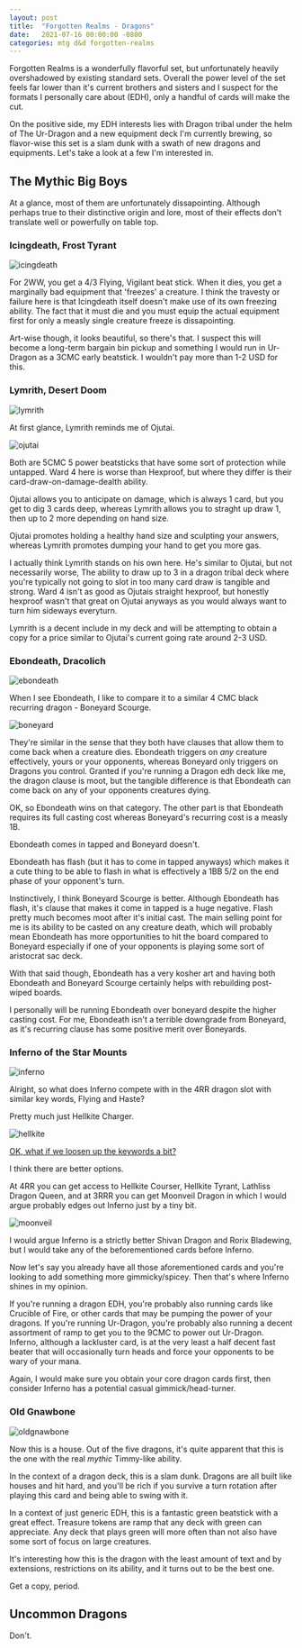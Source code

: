 ```yaml
---
layout: post
title:  "Forgotten Realms - Dragons"
date:   2021-07-16 00:00:00 -0800
categories: mtg d&d forgotten-realms
---
```


Forgotten Realms is a wonderfully flavorful set, but unfortunately heavily overshadowed by existing standard sets. Overall the power level of the set feels far lower than it's current brothers and sisters and I suspect for the formats I personally care about (EDH), only a handful of cards will make the cut. 

On the positive side, my EDH interests lies with Dragon tribal under the helm of The Ur-Dragon and a new equipment deck I'm currently brewing, so flavor-wise this set is a slam dunk with a swath of new dragons and equipments. Let's take a look at a few I'm interested in.

## The Mythic Big Boys

At a glance, most of them are unfortunately dissapointing. Although perhaps true to their distinctive origin and lore, most of their effects don't translate well or powerfully on table top.

### Icingdeath, Frost Tyrant

![icingdeath](/assets/icingdeath.png)

For 2WW, you get a 4/3 Flying, Vigilant beat stick. When it dies, you get a marginally bad equipment that 'freezes' a creature. I think the travesty or failure here is that Icingdeath itself doesn't make use of its own freezing ability. The fact that it must die and you must equip the actual equipment first for only a measly single creature freeze is dissapointing. 

Art-wise though, it looks beautiful, so there's that. I suspect this will become a long-term bargain bin pickup and something I would run in Ur-Dragon as a 3CMC early beatstick. I wouldn't pay more than 1-2 USD for this.

### Lymrith, Desert Doom

![lymrith](/assets/lymrith.png)

At first glance, Lymrith reminds me of Ojutai.

![ojutai](/assets/ojutai.png)

Both are 5CMC 5 power beatsticks that have some sort of protection while untapped. Ward 4 here is worse than Hexproof, but where they differ is their card-draw-on-damage-dealth ability.

Ojutai allows you to anticipate on damage, which is always 1 card, but you get to dig 3 cards deep, whereas Lymrith allows you to straght up draw 1, then up to 2 more depending on hand size.

Ojutai promotes holding a healthy hand size and sculpting your answers, whereas Lymrith promotes dumping your hand to get you more gas.

I actually think Lymrith stands on his own here. He's similar to Ojutai, but not necessarily worse, The ability to draw up to 3 in a dragon tribal deck where you're typically not going to slot in too many card draw is tangible and strong. Ward 4 isn't as good as Ojutais straight hexproof, but honestly hexproof wasn't that great on Ojutai anyways as you would always want to turn him sideways everyturn.

Lymrith is a decent include in my deck and will be attempting to obtain a copy for a price similar to Ojutai's current going rate around 2-3 USD.

### Ebondeath, Dracolich

![ebondeath](/assets/ebondeath.png)

When I see Ebondeath, I like to compare it to a similar 4 CMC black recurring dragon - Boneyard Scourge.

![boneyard](/assets/boneyard.png)

They're similar in the sense that they both have clauses that allow them to come back when a creature dies. Ebondeath triggers on _any_ creature effectively, yours or your opponents, whereas Boneyard only triggers on Dragons you control. Granted if you're running a Dragon edh deck like me, the dragon clause is moot, but the tangible difference is that Ebondeath can come back on any of your opponents creatures dying. 

OK, so Ebondeath wins on that category. The other part is that Ebondeath requires its full casting cost whereas Boneyard's recurring cost is a measly 1B. 

Ebondeath comes in tapped and Boneyard doesn't.

Ebondeath has flash (but it has to come in tapped anyways) which makes it a cute thing to be able to flash in what is effectively a 1BB 5/2 on the end phase of your opponent's turn. 

Instinctively, I think Boneyard Scourge is better. Although Ebondeath has flash, it's clause that makes it come in tapped is a huge negative. Flash pretty much becomes moot after it's initial cast. The main selling point for me is its ability to be casted on any creature death, which will probably mean Ebondeath has more opportunities to hit the board compared to Boneyard especially if one of your opponents is playing some sort of aristocrat sac deck.

With that said though, Ebondeath has a very kosher art and having both Ebondeath and Boneyard Scourge certainly helps with rebuilding post-wiped boards.

I personally will be running Ebondeath over boneyard despite the higher casting cost. For me, Ebondeath isn't a terrible downgrade from Boneyard, as it's recurring clause has some positive merit over Boneyards.

### Inferno of the Star Mounts

![inferno](/assets/inferno.png)

Alright, so what does Inferno compete with in the 4RR dragon slot with similar key words, Flying and Haste?

Pretty much just Hellkite Charger.

![hellkite](/assets/hellkite.png)

[OK, what if we loosen up the keywords a bit?](https://gatherer.wizards.com/Pages/Search/Default.aspx?action=advanced&color=+@(+[R])&subtype=+[dragon]&cmc=+=[6])

I think there are better options.

At 4RR you can get access to Hellkite Courser, Hellkite Tyrant, Lathliss Dragon Queen, and at 3RRR you can get Moonveil Dragon in which I would argue probably edges out Inferno just by a tiny bit.

![moonveil](/assets/moonveil.png)

I would argue Inferno is a strictly better Shivan Dragon and Rorix Bladewing, but I would take any of the beforementioned cards before Inferno.

Now let's say you already have all those aforementioned cards and you're looking to add something more gimmicky/spicey. Then that's where Inferno shines in my opinion.

If you're running a dragon EDH, you're probably also running cards like Crucible of Fire, or other cards that may be pumping the power of your dragons. If you're running Ur-Dragon, you're probably also running a decent assortment of ramp to get you to the 9CMC to power out Ur-Dragon. Inferno, although a lackluster card, is at the very least a half decent fast beater that will occasionally turn heads and force your opponents to be wary of your mana.

Again, I would make sure you obtain your core dragon cards first, then consider Inferno has a potential casual gimmick/head-turner.


### Old Gnawbone

![oldgnawbone](/assets/oldgnawbone.png)

Now this is a house. Out of the five dragons, it's quite apparent that this is the one with the real _mythic_ Timmy-like ability. 

In the context of a dragon deck, this is a slam dunk. Dragons are all built like houses and hit hard, and you'll be rich if you survive a turn rotation after playing this card and being able to swing with it.

In a context of just generic EDH, this is a fantastic green beatstick with a great effect. Treasure tokens are ramp that any deck with green can appreciate. Any deck that plays green will more often than not also have some sort of focus on large creatures. 

It's interesting how this is the dragon with the least amount of text and by extensions, restrictions on its ability, and it turns out to be the best one.

Get a copy, period.

## Uncommon Dragons

Don't.